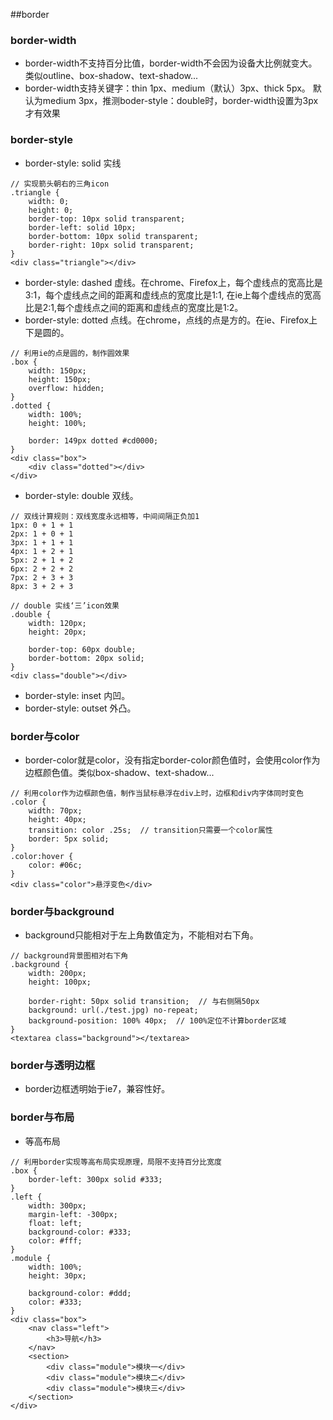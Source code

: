 ##border

### border-width
* border-width不支持百分比值，border-width不会因为设备大比例就变大。
类似outline、box-shadow、text-shadow...
* border-width支持关键字：thin 1px、medium（默认）3px、thick 5px。
默认为medium 3px，推测boder-style：double时，border-width设置为3px才有效果

### border-style
* border-style: solid 实线
```
// 实现箭头朝右的三角icon
.triangle {
    width: 0;
    height: 0;
    border-top: 10px solid transparent;
    border-left: solid 10px;
    border-bottom: 10px solid transparent;
    border-right: 10px solid transparent;
}
<div class="triangle"></div>
```
* border-style: dashed 虚线。在chrome、Firefox上，每个虚线点的宽高比是3:1，每个虚线点之间的距离和虚线点的宽度比是1:1,
在ie上每个虚线点的宽高比是2:1,每个虚线点之间的距离和虚线点的宽度比是1:2。
* border-style: dotted 点线。在chrome，点线的点是方的。在ie、Firefox上下是圆的。
```
// 利用ie的点是圆的，制作圆效果
.box {
    width: 150px;
    height: 150px;
    overflow: hidden;
}
.dotted {
    width: 100%;
    height: 100%;

    border: 149px dotted #cd0000;
}
<div class="box">
    <div class="dotted"></div>
</div>
```
* border-style: double 双线。
```
// 双线计算规则：双线宽度永远相等，中间间隔正负加1
1px: 0 + 1 + 1
2px: 1 + 0 + 1
3px: 1 + 1 + 1
4px: 1 + 2 + 1
5px: 2 + 1 + 2
6px: 2 + 2 + 2
7px: 2 + 3 + 3
8px: 3 + 2 + 3
```
```
// double 实线‘三’icon效果
.double {
    width: 120px;
    height: 20px;

    border-top: 60px double;
    border-bottom: 20px solid;
}
<div class="double"></div>
```
* border-style: inset 内凹。
* border-style: outset 外凸。

### border与color
* border-color就是color，没有指定border-color颜色值时，会使用color作为边框颜色值。类似box-shadow、text-shadow...
```
// 利用color作为边框颜色值，制作当鼠标悬浮在div上时，边框和div内字体同时变色
.color {
    width: 70px;
    height: 40px;
    transition: color .25s;  // transition只需要一个color属性
    border: 5px solid;
}
.color:hover {
    color: #06c;
}
<div class="color">悬浮变色</div>
```

### border与background
* background只能相对于左上角数值定为，不能相对右下角。
```
// background背景图相对右下角
.background {
    width: 200px;
    height: 100px;

    border-right: 50px solid transition;  // 与右侧隔50px
    background: url(./test.jpg) no-repeat; 
    background-position: 100% 40px;  // 100%定位不计算border区域
}
<textarea class="background"></textarea>
```

### border与透明边框
* border边框透明始于ie7，兼容性好。

### border与布局
* 等高布局
```
// 利用border实现等高布局实现原理，局限不支持百分比宽度
.box {
    border-left: 300px solid #333;
}
.left {
    width: 300px;
    margin-left: -300px;
    float: left;
    background-color: #333;
    color: #fff;
}
.module {
    width: 100%;
    height: 30px;

    background-color: #ddd;
    color: #333;
}
<div class="box">
    <nav class="left">
        <h3>导航</h3>
    </nav>
    <section>
        <div class="module">模块一</div>
        <div class="module">模块二</div>
        <div class="module">模块三</div>
    </section>
</div>
```
